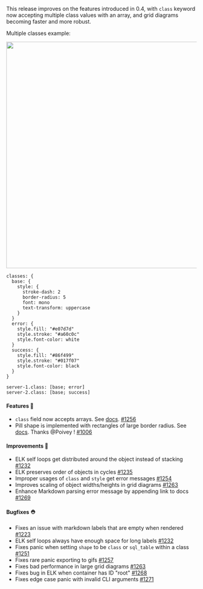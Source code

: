This release improves on the features introduced in 0.4, with `class` keyword now accepting multiple class values with an array, and grid diagrams becoming faster and more robust. 

Multiple classes example:

<img src="https://user-images.githubusercontent.com/3120367/235749202-aa85830e-8f4a-4a2c-be16-599302919122.svg" style="width: 600px" />

```d2
classes: {
  base: {
    style: {
      stroke-dash: 2
      border-radius: 5
      font: mono
      text-transform: uppercase
    }
  }
  error: {
    style.fill: "#e07d7d"
    style.stroke: "#a60c0c"
    style.font-color: white
  }
  success: {
    style.fill: "#86f499"
    style.stroke: "#017f07"
    style.font-color: black
  }
}

server-1.class: [base; error]
server-2.class: [base; success]

```

#### Features 🚀

- `class` field now accepts arrays. See [docs](https://d2lang.com/tour/classes/#multiple-classes). [#1256](https://github.com/terrastruct/d2/pull/1256)
- Pill shape is implemented with rectangles of large border radius. See [docs](https://d2lang.com/tour/style/#border-radius). Thanks @Poivey ! [#1006](https://github.com/terrastruct/d2/pull/1006)

#### Improvements 🧹

- ELK self loops get distributed around the object instead of stacking [#1232](https://github.com/terrastruct/d2/pull/1232)
- ELK preserves order of objects in cycles [#1235](https://github.com/terrastruct/d2/pull/1235)
- Improper usages of `class` and `style` get error messages [#1254](https://github.com/terrastruct/d2/pull/1254)
- Improves scaling of object widths/heights in grid diagrams [#1263](https://github.com/terrastruct/d2/pull/1263)
- Enhance Markdown parsing error message by appending link to docs [#1269](https://github.com/terrastruct/d2/pull/1269)

#### Bugfixes ⛑️

- Fixes an issue with markdown labels that are empty when rendered [#1223](https://github.com/terrastruct/d2/issues/1223)
- ELK self loops always have enough space for long labels [#1232](https://github.com/terrastruct/d2/pull/1232)
- Fixes panic when setting `shape` to be `class` or `sql_table` within a class [#1251](https://github.com/terrastruct/d2/pull/1251)
- Fixes rare panic exporting to gifs [#1257](https://github.com/terrastruct/d2/pull/1257)
- Fixes bad performance in large grid diagrams [#1263](https://github.com/terrastruct/d2/pull/1263)
- Fixes bug in ELK when container has ID "root" [#1268](https://github.com/terrastruct/d2/pull/1268)
- Fixes edge case panic with invalid CLI arguments [#1271](https://github.com/terrastruct/d2/pull/1271)

